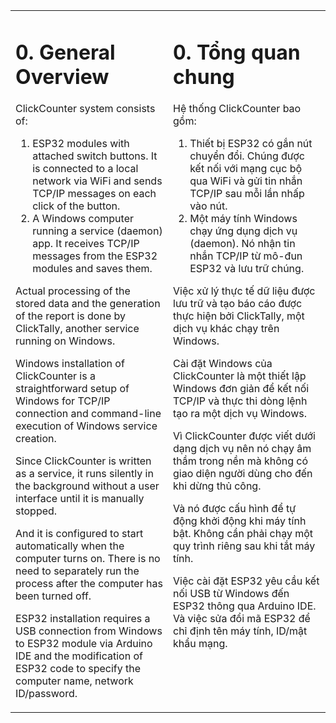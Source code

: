 <table style="border-style: none">
<tr style="border-style: none">
<td valign="top" width="50%" style="color: border-style: none">

# 0. General Overview

ClickCounter system consists of:

1. ESP32 modules with attached switch buttons. It is connected to a local network via WiFi and sends TCP/IP messages on each click of the button.
2. A Windows computer running a service (daemon) app. It receives TCP/IP messages from the ESP32 modules and saves them.

Actual processing of the stored data and the generation of the report is done by ClickTally, another service running on Windows.

Windows installation of ClickCounter is a straightforward setup of Windows for TCP/IP connection and command-line execution of Windows service creation.

Since ClickCounter is written as a service, it runs silently in the background without a user interface until it is manually stopped.

And it is configured to start automatically when the computer turns on.  There is no need to separately run the process after the computer has been turned off.

ESP32 installation requires a USB connection from Windows to ESP32 module via Arduino IDE and the modification of ESP32 code to specify the computer name, network ID/password.

</td>
<td valign="top" width="50%" style="border-style: none">

# 0. Tổng quan chung

Hệ thống ClickCounter bao gồm:

1. Thiết bị ESP32 có gắn nút chuyển đổi. Chúng được kết nối với mạng cục bộ qua WiFi và gửi tin nhắn TCP/IP sau mỗi lần nhấp vào nút.
2. Một máy tính Windows chạy ứng dụng dịch vụ (daemon). Nó nhận tin nhắn TCP/IP từ mô-đun ESP32 và lưu trữ chúng.

Việc xử lý thực tế dữ liệu được lưu trữ và tạo báo cáo được thực hiện bởi ClickTally, một dịch vụ khác chạy trên Windows.

Cài đặt Windows của ClickCounter là một thiết lập Windows đơn giản để kết nối TCP/IP và thực thi dòng lệnh tạo ra một dịch vụ Windows.

Vì ClickCounter được viết dưới dạng dịch vụ nên nó chạy âm thầm trong nền mà không có giao diện người dùng cho đến khi dừng thủ công.

Và nó được cấu hình để tự động khởi động khi máy tính bật. Không cần phải chạy một quy trình riêng sau khi tắt máy tính.

Việc cài đặt ESP32 yêu cầu kết nối USB từ Windows đến ESP32 thông qua Arduino IDE. Và việc sửa đổi mã ESP32 để chỉ định tên máy tính, ID/mật khẩu mạng.

</td>
</tr>
</table>
